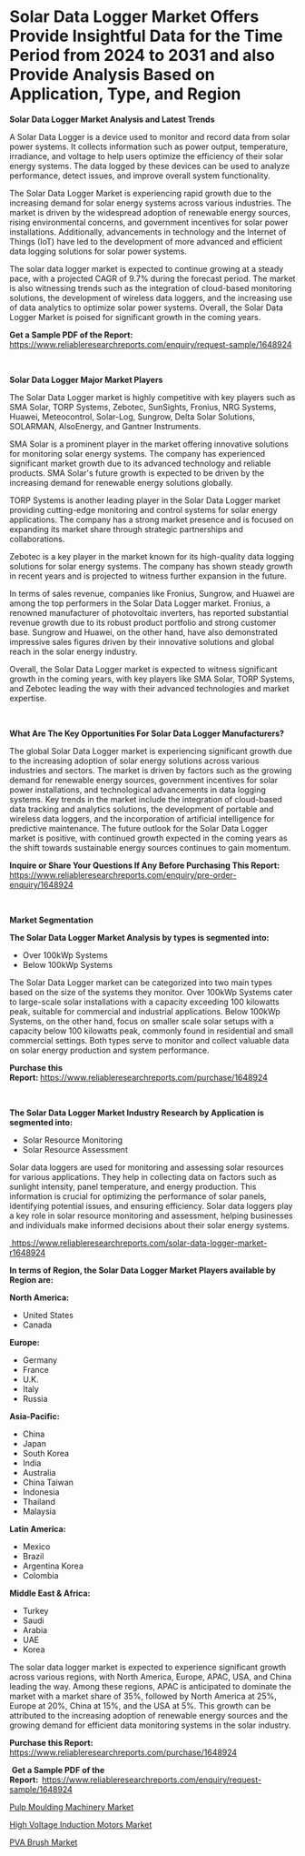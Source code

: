 <p><h1>Solar Data Logger Market Offers Provide Insightful Data for the Time Period from 2024 to 2031 and also Provide Analysis Based on Application, Type, and Region</h1></p><p><strong>Solar Data Logger Market Analysis and Latest Trends</strong></p>
<p><p>A Solar Data Logger is a device used to monitor and record data from solar power systems. It collects information such as power output, temperature, irradiance, and voltage to help users optimize the efficiency of their solar energy systems. The data logged by these devices can be used to analyze performance, detect issues, and improve overall system functionality.</p><p>The Solar Data Logger Market is experiencing rapid growth due to the increasing demand for solar energy systems across various industries. The market is driven by the widespread adoption of renewable energy sources, rising environmental concerns, and government incentives for solar power installations. Additionally, advancements in technology and the Internet of Things (IoT) have led to the development of more advanced and efficient data logging solutions for solar power systems.</p><p>The solar data logger market is expected to continue growing at a steady pace, with a projected CAGR of 9.7% during the forecast period. The market is also witnessing trends such as the integration of cloud-based monitoring solutions, the development of wireless data loggers, and the increasing use of data analytics to optimize solar power systems. Overall, the Solar Data Logger Market is poised for significant growth in the coming years.</p></p>
<p><strong>Get a Sample PDF of the Report:&nbsp;</strong> <a href="https://www.reliableresearchreports.com/enquiry/request-sample/1648924">https://www.reliableresearchreports.com/enquiry/request-sample/1648924</a></p>
<p>&nbsp;</p>
<p><strong>Solar Data Logger Major Market Players</strong></p>
<p><p>The Solar Data Logger market is highly competitive with key players such as SMA Solar, TORP Systems, Zebotec, SunSights, Fronius, NRG Systems, Huawei, Meteocontrol, Solar-Log, Sungrow, Delta Solar Solutions, SOLARMAN, AlsoEnergy, and Gantner Instruments. </p><p>SMA Solar is a prominent player in the market offering innovative solutions for monitoring solar energy systems. The company has experienced significant market growth due to its advanced technology and reliable products. SMA Solar's future growth is expected to be driven by the increasing demand for renewable energy solutions globally.</p><p>TORP Systems is another leading player in the Solar Data Logger market providing cutting-edge monitoring and control systems for solar energy applications. The company has a strong market presence and is focused on expanding its market share through strategic partnerships and collaborations.</p><p>Zebotec is a key player in the market known for its high-quality data logging solutions for solar energy systems. The company has shown steady growth in recent years and is projected to witness further expansion in the future.</p><p>In terms of sales revenue, companies like Fronius, Sungrow, and Huawei are among the top performers in the Solar Data Logger market. Fronius, a renowned manufacturer of photovoltaic inverters, has reported substantial revenue growth due to its robust product portfolio and strong customer base. Sungrow and Huawei, on the other hand, have also demonstrated impressive sales figures driven by their innovative solutions and global reach in the solar energy industry.</p><p>Overall, the Solar Data Logger market is expected to witness significant growth in the coming years, with key players like SMA Solar, TORP Systems, and Zebotec leading the way with their advanced technologies and market expertise.</p></p>
<p>&nbsp;</p>
<p><strong>What Are The Key Opportunities For Solar Data Logger Manufacturers?</strong></p>
<p><p>The global Solar Data Logger market is experiencing significant growth due to the increasing adoption of solar energy solutions across various industries and sectors. The market is driven by factors such as the growing demand for renewable energy sources, government incentives for solar power installations, and technological advancements in data logging systems. Key trends in the market include the integration of cloud-based data tracking and analytics solutions, the development of portable and wireless data loggers, and the incorporation of artificial intelligence for predictive maintenance. The future outlook for the Solar Data Logger market is positive, with continued growth expected in the coming years as the shift towards sustainable energy sources continues to gain momentum.</p></p>
<p><strong>Inquire or Share Your Questions If Any Before Purchasing This Report:</strong> <a href="https://www.reliableresearchreports.com/enquiry/pre-order-enquiry/1648924">https://www.reliableresearchreports.com/enquiry/pre-order-enquiry/1648924</a></p>
<p>&nbsp;</p>
<p><strong>Market Segmentation</strong></p>
<p><strong>The Solar Data Logger Market Analysis by types is segmented into:</strong></p>
<p><ul><li>Over 100kWp Systems</li><li>Below 100kWp Systems</li></ul></p>
<p><p>The Solar Data Logger market can be categorized into two main types based on the size of the systems they monitor. Over 100kWp Systems cater to large-scale solar installations with a capacity exceeding 100 kilowatts peak, suitable for commercial and industrial applications. Below 100kWp Systems, on the other hand, focus on smaller scale solar setups with a capacity below 100 kilowatts peak, commonly found in residential and small commercial settings. Both types serve to monitor and collect valuable data on solar energy production and system performance.</p></p>
<p><strong>Purchase this Report:&nbsp;</strong><a href="https://www.reliableresearchreports.com/purchase/1648924">https://www.reliableresearchreports.com/purchase/1648924</a></p>
<p>&nbsp;</p>
<p><strong>The Solar Data Logger Market Industry Research by Application is segmented into:</strong></p>
<p><ul><li>Solar Resource Monitoring</li><li>Solar Resource Assessment</li></ul></p>
<p><p>Solar data loggers are used for monitoring and assessing solar resources for various applications. They help in collecting data on factors such as sunlight intensity, panel temperature, and energy production. This information is crucial for optimizing the performance of solar panels, identifying potential issues, and ensuring efficiency. Solar data loggers play a key role in solar resource monitoring and assessment, helping businesses and individuals make informed decisions about their solar energy systems.</p></p>
<p><a href="https://www.reliableresearchreports.com/solar-data-logger-market-r1648924">&nbsp;https://www.reliableresearchreports.com/solar-data-logger-market-r1648924</a></p>
<p><strong>In terms of Region, the Solar Data Logger Market Players available by Region are:</strong></p>
<p>
    <p> <strong> North America: </strong>
        <ul>
            <li>United States</li>
            <li>Canada</li>
        </ul>
        </p> 
    <p> <strong> Europe: </strong>
        <ul>
            <li>Germany</li>
            <li>France</li>
            <li>U.K.</li>
            <li>Italy</li>
            <li>Russia</li>
        </ul>
        </p> 
    <p> <strong> Asia-Pacific: </strong>
        <ul>
            <li>China</li>
            <li>Japan</li>
            <li>South Korea</li>
            <li>India</li>
            <li>Australia</li>
            <li>China Taiwan</li>
            <li>Indonesia</li>
            <li>Thailand</li>
            <li>Malaysia</li>
        </ul>
        </p> 
    <p> <strong> Latin America: </strong>
        <ul>
            <li>Mexico</li>
            <li>Brazil</li>
            <li>Argentina Korea</li>
            <li>Colombia</li>
        </ul>
        </p> 
    <p> <strong> Middle East & Africa: </strong>
        <ul>
            <li>Turkey</li>
            <li>Saudi</li>
            <li>Arabia</li>
            <li>UAE</li>
            <li>Korea</li>
        </ul>
    </p>
    </p>
<p><p>The solar data logger market is expected to experience significant growth across various regions, with North America, Europe, APAC, USA, and China leading the way. Among these regions, APAC is anticipated to dominate the market with a market share of 35%, followed by North America at 25%, Europe at 20%, China at 15%, and the USA at 5%. This growth can be attributed to the increasing adoption of renewable energy sources and the growing demand for efficient data monitoring systems in the solar industry.</p></p>
<p><strong>Purchase this Report: </strong><a href="https://www.reliableresearchreports.com/purchase/1648924">https://www.reliableresearchreports.com/purchase/1648924</a></p>
<p>&nbsp;<strong>Get a Sample PDF of the Report:&nbsp;&nbsp;</strong><a href="https://www.reliableresearchreports.com/enquiry/request-sample/1648924">https://www.reliableresearchreports.com/enquiry/request-sample/1648924</a></p>
<p><strong></strong></p>
<p><p><a href="https://spotless-saver-8fd.notion.site/Pulp-Moulding-Machinery-Market-Comprehensive-Assessment-by-Type-Application-and-Geography-17540a10015b4fe9b587235f23c5c9f0">Pulp Moulding Machinery Market</a></p><p><a href="https://github.com/RichRobinson5/Market-Research-Report-List-4/blob/main/high-voltage-induction-motors-market.md">High Voltage Induction Motors Market</a></p><p><a href="https://gentle-editor-9db.notion.site/PVA-Brush-Market-Analysis-and-Sze-Forecasted-for-period-from-2024-to-2031-6866c7c4e4bd444189d7c04e317d6cbf">PVA Brush Market</a></p></p>